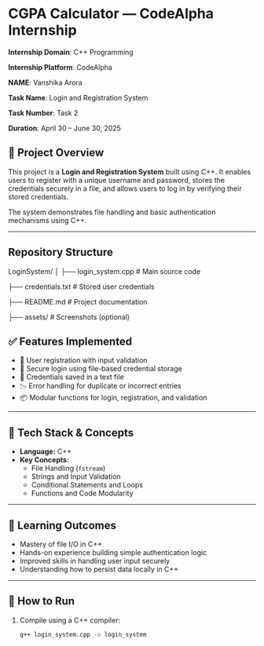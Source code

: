 
# CGPA Calculator — CodeAlpha Internship

**Internship Domain**: C++ Programming


**Internship Platform**: CodeAlpha 

**NAME**: Vanshika Arora

**Task Name**: Login and Registration System  

**Task Number**: Task 2

**Duration**: April 30 – June 30, 2025

## 📌 Project Overview

This project is a **Login and Registration System** built using C++. It enables users to register with a unique username and password, stores the credentials securely in a file, and allows users to log in by verifying their stored credentials.

The system demonstrates file handling and basic authentication mechanisms using C++.

---

## Repository Structure

LoginSystem/
│
├── login_system.cpp         # Main source code

├── credentials.txt          # Stored user credentials

├── README.md                # Project documentation

├── assets/                  # Screenshots (optional)


## ✅ Features Implemented

- 📝 User registration with input validation  
- 🔐 Secure login using file-based credential storage  
- 📁 Credentials saved in a text file  
- 📉 Error handling for duplicate or incorrect entries  
- 📦 Modular functions for login, registration, and validation  

---

## 🔧 Tech Stack & Concepts

- **Language:** C++  
- **Key Concepts:**  
  - File Handling (`fstream`)  
  - Strings and Input Validation  
  - Conditional Statements and Loops  
  - Functions and Code Modularity  

---

## 🧠 Learning Outcomes

- Mastery of file I/O in C++  
- Hands-on experience building simple authentication logic  
- Improved skills in handling user input securely  
- Understanding how to persist data locally in C++

---

## 📝 How to Run

1. Compile using a C++ compiler:
   ```bash
   g++ login_system.cpp -o login_system

